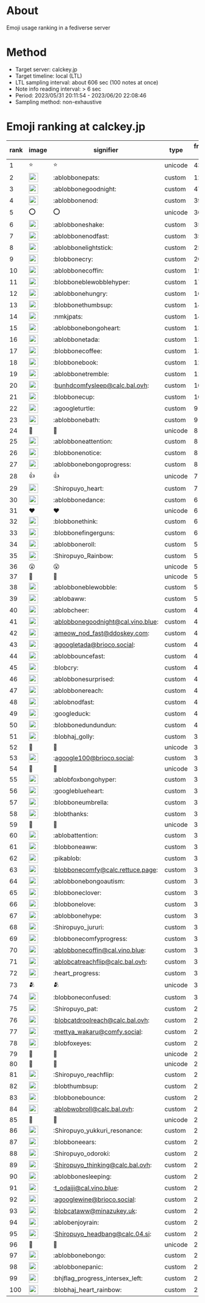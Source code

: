 # About
Emoji usage ranking in a fediverse server

# Method
- Target server: calckey.jp
- Target timeline: local (LTL)
- LTL sampling interval: about 606 sec (100 notes at once)
- Note info reading interval: > 6 sec
- Period: 2023/05/31 20:11:54 - 2023/06/20 22:08:46 
- Sampling method: non-exhaustive

# Emoji ranking at calckey.jp

|rank|image|signifier|type|frequency score|
|----|----|----|----|----|
|1|⭐|⭐|unicode|433|
|2|<img height="24" src="https://calckey.jp/emoji/ablobbonepats.webp">|:ablobbonepats:|custom|122|
|3|<img height="24" src="https://calckey.jp/emoji/ablobbonegoodnight.webp">|:ablobbonegoodnight:|custom|47|
|4|<img height="24" src="https://calckey.jp/emoji/ablobbonenod.webp">|:ablobbonenod:|custom|39|
|5|⭕|⭕|unicode|36|
|6|<img height="24" src="https://calckey.jp/emoji/ablobboneshake.webp">|:ablobboneshake:|custom|35|
|7|<img height="24" src="https://calckey.jp/emoji/ablobbonenodfast.webp">|:ablobbonenodfast:|custom|35|
|8|<img height="24" src="https://calckey.jp/emoji/ablobbonelightstick.webp">|:ablobbonelightstick:|custom|25|
|9|<img height="24" src="https://calckey.jp/emoji/blobbonecry.webp">|:blobbonecry:|custom|20|
|10|<img height="24" src="https://calckey.jp/emoji/ablobbonecoffin.webp">|:ablobbonecoffin:|custom|19|
|11|<img height="24" src="https://calckey.jp/emoji/blobboneblewobblehyper.webp">|:blobboneblewobblehyper:|custom|17|
|12|<img height="24" src="https://calckey.jp/emoji/ablobbonehungry.webp">|:ablobbonehungry:|custom|16|
|13|<img height="24" src="https://calckey.jp/emoji/blobbonethumbsup.webp">|:blobbonethumbsup:|custom|14|
|14|<img height="24" src="https://calckey.jp/emoji/nmkjpats.webp">|:nmkjpats:|custom|14|
|15|<img height="24" src="https://calckey.jp/emoji/ablobbonebongoheart.webp">|:ablobbonebongoheart:|custom|13|
|16|<img height="24" src="https://calckey.jp/emoji/ablobbonetada.webp">|:ablobbonetada:|custom|13|
|17|<img height="24" src="https://calckey.jp/emoji/blobbonecoffee.webp">|:blobbonecoffee:|custom|13|
|18|<img height="24" src="https://calckey.jp/emoji/blobbonebook.webp">|:blobbonebook:|custom|12|
|19|<img height="24" src="https://calckey.jp/emoji/ablobbonetremble.webp">|:ablobbonetremble:|custom|11|
|20|<img height="24" src="https://calckey.jp/emoji/bunhdcomfysleep.webp">|:bunhdcomfysleep@calc.bal.ovh:|custom|10|
|21|<img height="24" src="https://calckey.jp/emoji/blobbonecup.webp">|:blobbonecup:|custom|10|
|22|<img height="24" src="https://calckey.jp/emoji/agoogleturtle.webp">|:agoogleturtle:|custom|9|
|23|<img height="24" src="https://calckey.jp/emoji/ablobbonebath.webp">|:ablobbonebath:|custom|9|
|24|🎉|🎉|unicode|8|
|25|<img height="24" src="https://calckey.jp/emoji/ablobboneattention.webp">|:ablobboneattention:|custom|8|
|26|<img height="24" src="https://calckey.jp/emoji/blobbonenotice.webp">|:blobbonenotice:|custom|8|
|27|<img height="24" src="https://calckey.jp/emoji/ablobbonebongoprogress.webp">|:ablobbonebongoprogress:|custom|8|
|28|👍|👍|unicode|7|
|29|<img height="24" src="https://calckey.jp/emoji/Shiropuyo_heart.webp">|:Shiropuyo_heart:|custom|7|
|30|<img height="24" src="https://calckey.jp/emoji/ablobbonedance.webp">|:ablobbonedance:|custom|6|
|31|❤|❤|unicode|6|
|32|<img height="24" src="https://calckey.jp/emoji/blobbonethink.webp">|:blobbonethink:|custom|6|
|33|<img height="24" src="https://calckey.jp/emoji/blobbonefingerguns.webp">|:blobbonefingerguns:|custom|6|
|34|<img height="24" src="https://calckey.jp/emoji/ablobboneroll.webp">|:ablobboneroll:|custom|5|
|35|<img height="24" src="https://calckey.jp/emoji/Shiropuyo_Rainbow.webp">|:Shiropuyo_Rainbow:|custom|5|
|36|😮|😮|unicode|5|
|37|🤝|🤝|unicode|5|
|38|<img height="24" src="https://calckey.jp/emoji/ablobboneblewobble.webp">|:ablobboneblewobble:|custom|5|
|39|<img height="24" src="https://calckey.jp/emoji/ablobaww.webp">|:ablobaww:|custom|5|
|40|<img height="24" src="https://calckey.jp/emoji/ablobcheer.webp">|:ablobcheer:|custom|4|
|41|<img height="24" src="https://calckey.jp/emoji/ablobbonegoodnight.webp">|:ablobbonegoodnight@cal.vino.blue:|custom|4|
|42|<img height="24" src="https://calckey.jp/emoji/ameow_nod_fast.webp">|:ameow_nod_fast@ddoskey.com:|custom|4|
|43|<img height="24" src="https://calckey.jp/emoji/agoogletada.webp">|:agoogletada@brioco.social:|custom|4|
|44|<img height="24" src="https://calckey.jp/emoji/ablobbouncefast.webp">|:ablobbouncefast:|custom|4|
|45|<img height="24" src="https://calckey.jp/emoji/blobcry.webp">|:blobcry:|custom|4|
|46|<img height="24" src="https://calckey.jp/emoji/ablobbonesurprised.webp">|:ablobbonesurprised:|custom|4|
|47|<img height="24" src="https://calckey.jp/emoji/ablobbonereach.webp">|:ablobbonereach:|custom|4|
|48|<img height="24" src="https://calckey.jp/emoji/ablobnodfast.webp">|:ablobnodfast:|custom|4|
|49|<img height="24" src="https://calckey.jp/emoji/googleduck.webp">|:googleduck:|custom|4|
|50|<img height="24" src="https://calckey.jp/emoji/blobbonedundundun.webp">|:blobbonedundundun:|custom|4|
|51|<img height="24" src="https://calckey.jp/emoji/blobhaj_golly.webp">|:blobhaj_golly:|custom|3|
|52|🦀|🦀|unicode|3|
|53|<img height="24" src="https://calckey.jp/emoji/agoogle100.webp">|:agoogle100@brioco.social:|custom|3|
|54|🍔|🍔|unicode|3|
|55|<img height="24" src="https://calckey.jp/emoji/ablobfoxbongohyper.webp">|:ablobfoxbongohyper:|custom|3|
|56|<img height="24" src="https://calckey.jp/emoji/googleblueheart.webp">|:googleblueheart:|custom|3|
|57|<img height="24" src="https://calckey.jp/emoji/blobboneumbrella.webp">|:blobboneumbrella:|custom|3|
|58|<img height="24" src="https://calckey.jp/emoji/blobthanks.webp">|:blobthanks:|custom|3|
|59|🍆|🍆|unicode|3|
|60|<img height="24" src="https://calckey.jp/emoji/ablobattention.webp">|:ablobattention:|custom|3|
|61|<img height="24" src="https://calckey.jp/emoji/blobboneaww.webp">|:blobboneaww:|custom|3|
|62|<img height="24" src="https://calckey.jp/emoji/pikablob.webp">|:pikablob:|custom|3|
|63|<img height="24" src="https://calckey.jp/emoji/blobbonecomfy.webp">|:blobbonecomfy@calc.rettuce.page:|custom|3|
|64|<img height="24" src="https://calckey.jp/emoji/ablobbonebongoautism.webp">|:ablobbonebongoautism:|custom|3|
|65|<img height="24" src="https://calckey.jp/emoji/blobboneclover.webp">|:blobboneclover:|custom|3|
|66|<img height="24" src="https://calckey.jp/emoji/blobbonelove.webp">|:blobbonelove:|custom|3|
|67|<img height="24" src="https://calckey.jp/emoji/ablobbonehype.webp">|:ablobbonehype:|custom|3|
|68|<img height="24" src="https://calckey.jp/emoji/Shiropuyo_jururi.webp">|:Shiropuyo_jururi:|custom|3|
|69|<img height="24" src="https://calckey.jp/emoji/blobbonecomfyprogress.webp">|:blobbonecomfyprogress:|custom|3|
|70|<img height="24" src="https://calckey.jp/emoji/ablobbonecoffin.webp">|:ablobbonecoffin@cal.vino.blue:|custom|3|
|71|<img height="24" src="https://calckey.jp/emoji/ablobcatreachflip.webp">|:ablobcatreachflip@calc.bal.ovh:|custom|3|
|72|<img height="24" src="https://calckey.jp/emoji/heart_progress.webp">|:heart_progress:|custom|3|
|73|🫂|🫂|unicode|3|
|74|<img height="24" src="https://calckey.jp/emoji/blobboneconfused.webp">|:blobboneconfused:|custom|3|
|75|<img height="24" src="https://calckey.jp/emoji/Shiropuyo_pat.webp">|:Shiropuyo_pat:|custom|2|
|76|<img height="24" src="https://calckey.jp/emoji/blobcatdroolreach.webp">|:blobcatdroolreach@calc.bal.ovh:|custom|2|
|77|<img height="24" src="https://calckey.jp/emoji/mettya_wakaru.webp">|:mettya_wakaru@comfy.social:|custom|2|
|78|<img height="24" src="https://calckey.jp/emoji/blobfoxeyes.webp">|:blobfoxeyes:|custom|2|
|79|🤯|🤯|unicode|2|
|80|🦆|🦆|unicode|2|
|81|<img height="24" src="https://calckey.jp/emoji/Shiropuyo_reachflip.webp">|:Shiropuyo_reachflip:|custom|2|
|82|<img height="24" src="https://calckey.jp/emoji/blobthumbsup.webp">|:blobthumbsup:|custom|2|
|83|<img height="24" src="https://calckey.jp/emoji/blobbonebounce.webp">|:blobbonebounce:|custom|2|
|84|<img height="24" src="https://calckey.jp/emoji/ablobwobroll.webp">|:ablobwobroll@calc.bal.ovh:|custom|2|
|85|🍚|🍚|unicode|2|
|86|<img height="24" src="https://calckey.jp/emoji/Shiropuyo_yukkuri_resonance.webp">|:Shiropuyo_yukkuri_resonance:|custom|2|
|87|<img height="24" src="https://calckey.jp/emoji/blobboneears.webp">|:blobboneears:|custom|2|
|88|<img height="24" src="https://calckey.jp/emoji/Shiropuyo_odoroki.webp">|:Shiropuyo_odoroki:|custom|2|
|89|<img height="24" src="https://calckey.jp/emoji/Shiropuyo_thinking.webp">|:Shiropuyo_thinking@calc.bal.ovh:|custom|2|
|90|<img height="24" src="https://calckey.jp/emoji/ablobbonesleeping.webp">|:ablobbonesleeping:|custom|2|
|91|<img height="24" src="https://calckey.jp/emoji/t_odaiji.webp">|:t_odaiji@cal.vino.blue:|custom|2|
|92|<img height="24" src="https://calckey.jp/emoji/agooglewine.webp">|:agooglewine@brioco.social:|custom|2|
|93|<img height="24" src="https://calckey.jp/emoji/blobcataww.webp">|:blobcataww@minazukey.uk:|custom|2|
|94|<img height="24" src="https://calckey.jp/emoji/ablobenjoyrain.webp">|:ablobenjoyrain:|custom|2|
|95|<img height="24" src="https://calckey.jp/emoji/Shiropuyo_headbang.webp">|:Shiropuyo_headbang@calc.04.si:|custom|2|
|96|🍟|🍟|unicode|2|
|97|<img height="24" src="https://calckey.jp/emoji/ablobbonebongo.webp">|:ablobbonebongo:|custom|2|
|98|<img height="24" src="https://calckey.jp/emoji/ablobbonepanic.webp">|:ablobbonepanic:|custom|2|
|99|<img height="24" src="https://calckey.jp/emoji/bhjflag_progress_intersex_left.webp">|:bhjflag_progress_intersex_left:|custom|2|
|100|<img height="24" src="https://calckey.jp/emoji/blobhaj_heart_rainbow.webp">|:blobhaj_heart_rainbow:|custom|2|
